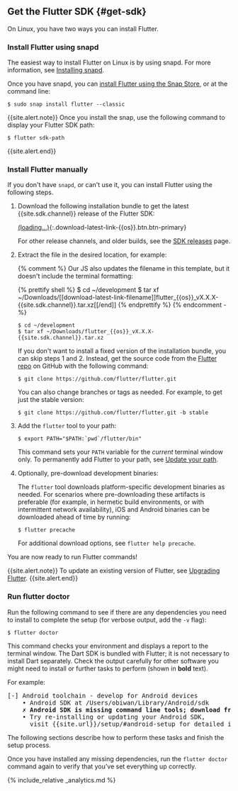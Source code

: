 ## Get the Flutter SDK {#get-sdk}

On Linux, you have two ways you can install Flutter.

### Install Flutter using snapd

The easiest way to install Flutter on Linux is by
using snapd. For more information,
see [Installing snapd][].

Once you have snapd, you can
[install Flutter using the Snap Store][],
or at the command line:

```terminal
$ sudo snap install flutter --classic
```

{{site.alert.note}}
  Once you install the snap,
  use the following command to display your Flutter SDK path:

  ```terminal
  $ flutter sdk-path
  ```
{{site.alert.end}}

### Install Flutter manually

If you don't have `snapd`, or can't use it, you can
install Flutter using the following steps.

 1. Download the following installation bundle to get the latest
    {{site.sdk.channel}} release of the Flutter SDK:

    [(loading...)](#){:.download-latest-link-{{os}}.btn.btn-primary}

    For other release channels, and older builds,
    see the [SDK releases][] page.

 1. Extract the file in the desired location, for example:

    {% comment %}
      Our JS also updates the filename in this template, but it doesn't include the terminal formatting:

      {% prettify shell %}
      $ cd ~/development
      $ tar xf ~/Downloads/[[download-latest-link-filename]]flutter_{{os}}_vX.X.X-{{site.sdk.channel}}.tar.xz[[/end]]
      {% endprettify %}
    {% endcomment -%}

    ```terminal
    $ cd ~/development
    $ tar xf ~/Downloads/flutter_{{os}}_vX.X.X-{{site.sdk.channel}}.tar.xz
    ```
    
    If you don't want to install a fixed version of the installation bundle, 
    you can skip steps 1 and 2. 
    Instead, get the source code from the [Flutter repo][]
    on GitHub with the following command:
    
    ```terminal
    $ git clone https://github.com/flutter/flutter.git
    ```
    
    You can also change branches or tags as needed.
    For example, to get just the stable version:
    
    ```terminal
    $ git clone https://github.com/flutter/flutter.git -b stable
    ```
    
 1. Add the `flutter` tool to your path:

    ```terminal
    $ export PATH="$PATH:`pwd`/flutter/bin"
    ```

    This command sets your `PATH` variable for the
    _current_ terminal window only.
    To permanently add Flutter to your path, see
    [Update your path][].

 1. Optionally, pre-download development binaries:

    The `flutter` tool downloads platform-specific development binaries as
    needed. For scenarios where pre-downloading these artifacts is preferable
    (for example, in hermetic build environments,
    or with intermittent network availability), iOS
    and Android binaries can be downloaded ahead of time by running:

    ```terminal
    $ flutter precache
    ```

    For additional download options, see `flutter help precache`.

You are now ready to run Flutter commands!

{{site.alert.note}}
  To update an existing version of Flutter, see
  [Upgrading Flutter][].
{{site.alert.end}}


### Run flutter doctor

Run the following command to see if there are any dependencies you need to
install to complete the setup (for verbose output, add the `-v` flag):

```terminal
$ flutter doctor
```

This command checks your environment and displays a report to the terminal
window. The Dart SDK is bundled with Flutter; it is not necessary to install
Dart separately. Check the output carefully for other software you might
need to install or further tasks to perform (shown in **bold** text).

For example:

<pre>
[-] Android toolchain - develop for Android devices
    • Android SDK at /Users/obiwan/Library/Android/sdk
    <strong>✗ Android SDK is missing command line tools; download from https://goo.gl/XxQghQ</strong>
    • Try re-installing or updating your Android SDK,
      visit {{site.url}}/setup/#android-setup for detailed instructions.
</pre>

The following sections describe how to perform these tasks and finish the setup
process.

Once you have installed any missing dependencies, run the `flutter doctor`
command again to verify that you’ve set everything up correctly.

{% include_relative _analytics.md %}

[Flutter repo]: {{site.repo.flutter}}
[install Flutter using the Snap Store]: https://snapcraft.io/flutter
[Installing snapd]: https://snapcraft.io/docs/installing-snapd
[SDK releases]: {{site.url}}/reference/sdk/releases
[Update your path]: #update-your-path
[Upgrading Flutter]: {{site.url}}/tools/sdk/upgrading
